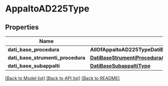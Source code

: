# AppaltoAD225Type

## Properties
Name | Type | Description | Notes
------------ | ------------- | ------------- | -------------
**dati_base_procedura** | **AllOfAppaltoAD225TypeDatiBaseProcedura** |  | [optional] 
**dati_base_strumenti_procedura** | [**DatiBaseStrumentiProceduraAccordoQuadroSistemaDinamicoType**](DatiBaseStrumentiProceduraAccordoQuadroSistemaDinamicoType.md) |  | [optional] 
**dati_base_subappalti** | [**DatiBaseSubappaltiType**](DatiBaseSubappaltiType.md) |  | [optional] 

[[Back to Model list]](../README.md#documentation-for-models) [[Back to API list]](../README.md#documentation-for-api-endpoints) [[Back to README]](../README.md)

